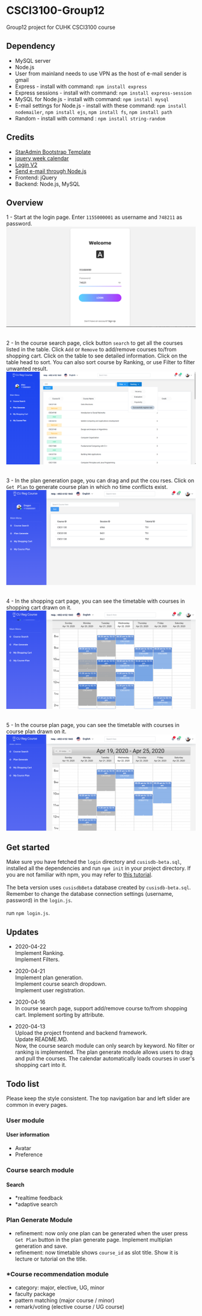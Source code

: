 <h1>CSCI3100-Group12</h1>

Group12 project for CUHK CSCI3100 course

<h2>Dependency</h2>

- MySQL server
- Node.js
- User from mainland needs to use VPN as the host of e-mail sender is gmail
- Express - install with command: `npm install express`
- Express sessions - install with command: `npm install express-session`
- MySQL for Node.js - install with command: `npm install mysql`
- E-mail settings for Node.js - install with these command: `npm install nodemailer`, `npm install ejs`, `npm install fs`, `npm install path`
- Random - install with command : `npm install string-random`

<h2>Credits</h2>

- [StarAdmin Bootstrap Template](https://github.com/BootstrapDash/StarAdmin-Free-Bootstrap-Admin-Template)
- [jquery week calendar](https://github.com/themouette/jquery-week-calendar)
- [Login V2](https://colorlib.com/wp/template/login-form-v2/)
- [Send e-mail through Node.js](https://github.com/liuxing/node-abc/tree/master/lesson10)
- Frontend: jQuery
- Backend: Node.js, MySQL

<h2>Overview</h2>

1 - Start at the login page. Enter `1155000001` as username and `748211` as password.
![N|Solid](screenshot/ss-login.png)
<br><br>

2 - In the course search page, click button `search` to get all the courses listed in the table.
Click `Add` or `Remove` to add/remove courses to/from shopping cart. Click on the table to see
detailed information. Click on the table head to sort. You can also sort course by Ranking, or use Filter to filter unwanted result.
![N|Solid](screenshot/ss-course-search.png)
<br><br>

3 - In the plan generation page, you can drag and put the cou rses. Click on `Get Plan` to generate
course plan in which no time conflicts exist.
![N|Solid](screenshot/ss-plan-generate.png)
<br><br>

4 - In the shopping cart page, you can see the timetable with courses in shopping cart drawn on it.
![N|Solid](screenshot/ss-shopping-cart.png)
<br><br>

5 - In the course plan page, you can see the timetable with courses in course plan drawn on it.
![N|Solid](screenshot/ss-course-plan.png)

<h2>Get started</h2>

Make sure you have fetched the `login` directory and `cusisdb-beta.sql`, installed all the
dependencies and run `npm init` in your project directory. If you are not familiar with 
npm, you may refer to [this tutorial](https://codeshack.io/basic-login-system-nodejs-express-mysql/).
<br><br>The beta version uses `cusisdbBeta` database created by `cusisdb-beta.sql`.
Remember to change the database connection settings (username, password) in the `login.js`.
<br><br>run `npm login.js`.

<h2>Updates</h2>

- 2020-04-22 <br>
Implement Ranking. <br>
Implement Filters.

- 2020-04-21 <br>
Implement plan generation. <br>
Implement course search dropdown.<br>
Implement user registration.

- 2020-04-16 <br>
In course search page, support add/remove course to/from shopping cart.
Implement sorting by attribute.

- 2020-04-13 <br>
Upload the project frontend and backend framework.<br>
Update README.MD.<br>
Now, the course search module can only search by keyword. No filter
or ranking is implemented. The plan generate module allows users to
drag and pull the courses. The calendar automatically loads courses
in user's shopping cart into it.

<h2>Todo list</h2>

Please keep the style consistent. The top navigation bar and
left slider are common in every pages.  

<h3> User module</h3>

<h4>User information</h4>

- Avatar
- Preference

<h3>Course search module </h3>

<h4>Search </h4>

- *realtime feedback 
- *adaptive search

<h3>Plan Generate Module</h3>

- refinement: now only one plan can be generated when the user press `Get Plan`
button in the plan generate page. Implement multiplan generation and save.
- refinement: now timetable shows `course_id` as slot title. Show it is lecture or
tutorial on the title.

<h3>*Course recommendation module</h3>

- category: major, elective, UG, minor
- faculty package
- pattern matching (major course / minor)
- remark/voting (elective course / UG course)
